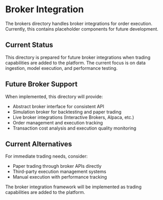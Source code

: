 # Broker Integration

The brokers directory handles broker integrations for order execution. Currently, this contains placeholder components for future development.

## Current Status

This directory is prepared for future broker integrations when trading capabilities are added to the platform. The current focus is on data ingestion, model execution, and performance testing.

## Future Broker Support

When implemented, this directory will provide:
- Abstract broker interface for consistent API
- Simulation broker for backtesting and paper trading
- Live broker integrations (Interactive Brokers, Alpaca, etc.)
- Order management and execution tracking
- Transaction cost analysis and execution quality monitoring

## Current Alternatives

For immediate trading needs, consider:
- Paper trading through broker APIs directly
- Third-party execution management systems
- Manual execution with performance tracking

The broker integration framework will be implemented as trading capabilities are added to the platform.